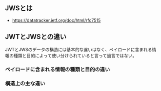 

## JWSとは
- https://datatracker.ietf.org/doc/html/rfc7515

## JWTとJWSとの違い


JWTとJWSのデータの構造には基本的な違いはなく、ペイロードに含まれる情報の種類と目的によって使い分けられていると言って過言ではない。

### ペイロードに含まれる情報の種類と目的の違い

### 構造上の主な違い